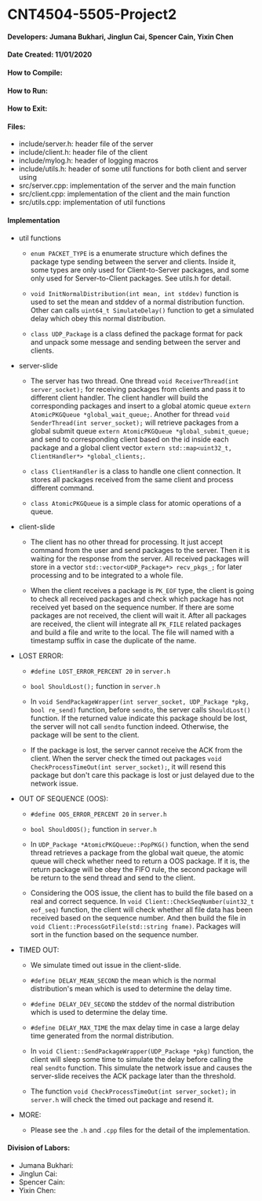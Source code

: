 # CNT4504-5505-Project2

#### Developers: Jumana Bukhari, Jinglun Cai, Spencer Cain, Yixin Chen

#### Date Created: 11/01/2020

#### How to Compile:



#### How to Run:



#### How to Exit:



#### Files:
- include/server.h: header file of the server
- include/client.h: header file of the client
- include/mylog.h: header of logging macros
- include/utils.h: header of some util functions for both client and server using
- src/server.cpp: implementation of the server and the main function
- src/client.cpp: implementation of the client and the main function
- src/utils.cpp: implementation of util functions


#### Implementation
- util functions
    - `enum PACKET_TYPE` is a enumerate structure which defines the package type sending between the server and clients. Inside it, some types are only used for Client-to-Server packages, and some only used for Server-to-Client packages. See utils.h for detail.

    - `void InitNormalDistribution(int mean, int stddev)` function is used to set the mean and stddev of a normal distribution function. Other can calls `uint64_t SimulateDelay()` function to get a simulated delay which obey this normal distribution. 

    - `class UDP_Package` is a class defined the package format for pack and unpack some message and sending between the server and clients.

- server-slide
    - The server has two thread. One thread `void ReceiverThread(int server_socket);` for receiving packages from clients and pass it to different client handler. The client handler will build the corresponding packages and insert to a global atomic queue `extern AtomicPKGQueue *global_wait_queue;`. Another for thread `void SenderThread(int server_socket);` will retrieve packages from a global submit queue `extern AtomicPKGQueue *global_submit_queue;` and send to corresponding client based on the id inside each package and a global client vector `extern std::map<uint32_t, ClientHandler*> *global_clients;`.

    - `class ClientHandler` is a class to handle one client connection. It stores all packages received from the same client and process different command.

    - `class AtomicPKGQueue` is a simple class for atomic operations of a queue. 

- client-slide
    - The client has no other thread for processing. It just accept command from the user and send packages to the server. Then it is waiting for the response from the server. All received packages will store in a vector `std::vector<UDP_Package*> recv_pkgs_;` for later processing and to be integrated to a whole file.

    - When the client receives a package is `PK_EOF` type, the client is going to check all received packages and check which package has not received yet based on the sequence number. If there are some packages are not received, the client will wait it. After all packages are received, the client will integrate all `PK_FILE` related packages and build a file and write to the local. The file will named with a timestamp suffix in case the duplicate of the name.

- LOST ERROR:
    - `#define LOST_ERROR_PERCENT 20` in `server.h`

    - `bool ShouldLost();` function in `server.h`

    - In `void SendPackageWrapper(int server_socket, UDP_Package *pkg, bool re_send)` function, before `sendto`, the server calls `ShouldLost()` function. If the returned value indicate this package should be lost, the server will not call `sendto` function indeed. Otherwise, the package will be sent to the client.

    - If the package is lost, the server cannot receive the ACK from the client. When the server check the timed out packages `void CheckProcessTimeOut(int server_socket);`, it will resend this package but don't care this package is lost or just delayed due to the network issue.

- OUT OF SEQUENCE (OOS):
    - `#define OOS_ERROR_PERCENT 20` in `server.h`

    - `bool ShouldOOS();` function in `server.h`

    - In `UDP_Package *AtomicPKGQueue::PopPKG()` function, when the send thread retrieves a package from the global wait queue, the atomic queue will check whether need to return a OOS package. If it is, the return package will be obey the FIFO rule, the second package will be return to the send thread and send to the client.

    - Considering the OOS issue, the client has to build the file based on a real and correct sequence. In `void Client::CheckSeqNumber(uint32_t eof_seq)` function, the client will check whether all file data has been received based on the sequence number. And then build the file in `void Client::ProcessGotFile(std::string fname)`. Packages will sort in the function based on the sequence number.

- TIMED OUT:
    - We simulate timed out issue in the client-slide. 

    - `#define DELAY_MEAN_SECOND` the mean which is the normal distribution's mean which is used to determine the delay time.

    - `#define DELAY_DEV_SECOND` the stddev of the normal distribution which is used to determine the delay time.

    - `#define DELAY_MAX_TIME` the max delay time in case a large delay time generated from the normal distribution.

    - In `void Client::SendPackageWrapper(UDP_Package *pkg)` function, the client will sleep some time to simulate the delay before calling the real `sendto` function. This simulate the network issue and causes the server-slide receives the ACK package later than the threshold.

    - The function `void CheckProcessTimeOut(int server_socket);` in `server.h` will check the timed out package and resend it.

- MORE:
    - Please see the `.h` and `.cpp` files for the detail of the implementation.


#### Division of Labors:
- Jumana Bukhari: 
- Jinglun Cai: 
- Spencer Cain: 
- Yixin Chen: 
